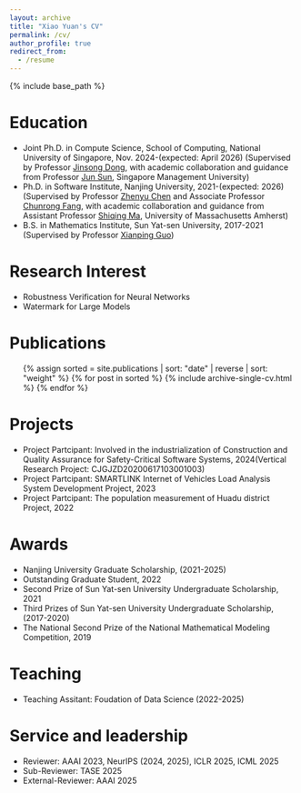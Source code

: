 ```yaml
---
layout: archive
title: "Xiao Yuan's CV"
permalink: /cv/
author_profile: true
redirect_from:
  - /resume
---
```


{% include base_path %}

Education
======
* Joint Ph.D. in Compute Science, School of Computing, National University of Singapore, Nov. 2024-(expected: April 2026) (Supervised by Professor [Jinsong Dong](https://www.comp.nus.edu.sg/~dongjs/), with academic collaboration and guidance from Professor [Jun Sun](https://sunjun.site//), Singapore Management University)
* Ph.D. in Software Institute, Nanjing University, 2021-(expected: 2026) (Supervised by Professor [Zhenyu Chen](https://software.nju.edu.cn/zychen/) and Associate Professor [Chunrong Fang](https://chunrong.github.io), with academic collaboration and guidance from Assistant Professor [Shiqing Ma](https://people.cs.umass.edu/~shiqingma/), University of Massachusetts Amherst)
* B.S. in Mathematics Institute, Sun Yat-sen University, 2017-2021 (Supervised by Professor [Xianping Guo](https://math.sysu.edu.cn/teacher/428))

<!-- Work experience
======
* Spring 2024: Academic Pages Collaborator
  * Github University
  * Duties includes: Updates and improvements to template
  * Supervisor: The Users

* Fall 2015: Research Assistant
  * Github University
  * Duties included: Merging pull requests
  * Supervisor: Professor Hub

* Summer 2015: Research Assistant
  * Github University
  * Duties included: Tagging issues
  * Supervisor: Professor Git
   -->

Research Interest
======
* Robustness Verification for Neural Networks
* Watermark for Large Models
  
<!-- * Sub-skill 2.1
* Sub-skill 2.2
* Sub-skill 2.3
 * Skill 3 --> 

Publications
======
<ul>
  {% assign sorted = site.publications | sort: "date" | reverse | sort: "weight" %}
  {% for post in sorted %}
    {% include archive-single-cv.html %}
  {% endfor %}
</ul>
  
<!-- Talks
======
  <ul>{% for post in site.talks reversed %}
    {% include archive-single-talk-cv.html  %}
  {% endfor %}</ul> -->

Projects
======
* Project Partcipant: Involved in the industrialization of Construction and Quality Assurance for Safety-Critical Software Systems, 2024(Vertical Research Project: CJGJZD20200617103001003)
* Project Partcipant: SMARTLINK Internet of Vehicles Load Analysis System Development Project, 2023
* Project Partcipant: The population measurement of Huadu district Project, 2022

Awards
======
* Nanjing University Graduate Scholarship, (2021-2025) 
* Outstanding Graduate Student, 2022
* Second  Prize of Sun Yat-sen University Undergraduate Scholarship, 2021
* Third Prizes of Sun Yat-sen University Undergraduate Scholarship, (2017-2020)
* The National Second Prize of the National Mathematical Modeling Competition, 2019

  
Teaching
======
* Teaching Assitant: Foudation of Data Science (2022-2025) 
  
Service and leadership
======
* Reviewer: AAAI 2023, NeurIPS (2024, 2025), ICLR 2025, ICML 2025     
* Sub-Reviewer: TASE 2025
* External-Reviewer: AAAI 2025
